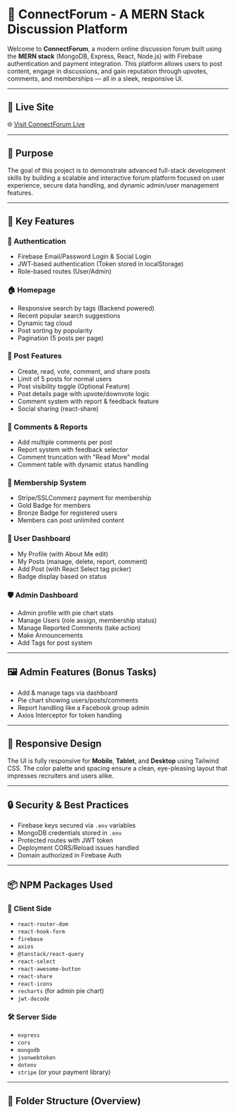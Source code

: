 # 🔗 ConnectForum - A MERN Stack Discussion Platform

Welcome to **ConnectForum**, a modern online discussion forum built using the **MERN stack** (MongoDB, Express, React, Node.js) with Firebase authentication and payment integration. This platform allows users to post content, engage in discussions, and gain reputation through upvotes, comments, and memberships — all in a sleek, responsive UI.

---

## 🚀 Live Site

🌐 [Visit ConnectForum Live](https://your-live-site-link.com)

---

## 📌 Purpose

The goal of this project is to demonstrate advanced full-stack development skills by building a scalable and interactive forum platform focused on user experience, secure data handling, and dynamic admin/user management features.

---

## 🔑 Key Features

### 👥 Authentication
- Firebase Email/Password Login & Social Login
- JWT-based authentication (Token stored in localStorage)
- Role-based routes (User/Admin)

### 🏠 Homepage
- Responsive search by tags (Backend powered)
- Recent popular search suggestions
- Dynamic tag cloud
- Post sorting by popularity
- Pagination (5 posts per page)

### 📝 Post Features
- Create, read, vote, comment, and share posts
- Limit of 5 posts for normal users
- Post visibility toggle (Optional Feature)
- Post details page with upvote/downvote logic
- Comment system with report & feedback feature
- Social sharing (react-share)

### 💬 Comments & Reports
- Add multiple comments per post
- Report system with feedback selector
- Comment truncation with "Read More" modal
- Comment table with dynamic status handling

### 💎 Membership System
- Stripe/SSLCommerz payment for membership
- Gold Badge for members
- Bronze Badge for registered users
- Members can post unlimited content

### 🧑 User Dashboard
- My Profile (with About Me edit)
- My Posts (manage, delete, report, comment)
- Add Post (with React Select tag picker)
- Badge display based on status

### 🛡️ Admin Dashboard
- Admin profile with pie chart stats
- Manage Users (role assign, membership status)
- Manage Reported Comments (take action)
- Make Announcements
- Add Tags for post system

---

## 🖼️ Admin Features (Bonus Tasks)
- Add & manage tags via dashboard
- Pie chart showing users/posts/comments
- Report handling like a Facebook group admin
- Axios Interceptor for token handling

---

## 📱 Responsive Design

The UI is fully responsive for **Mobile**, **Tablet**, and **Desktop** using Tailwind CSS. The color palette and spacing ensure a clean, eye-pleasing layout that impresses recruiters and users alike.

---

## 🔒 Security & Best Practices

- Firebase keys secured via `.env` variables
- MongoDB credentials stored in `.env`
- Protected routes with JWT token
- Deployment CORS/Reload issues handled
- Domain authorized in Firebase Auth

---

## 📦 NPM Packages Used

### 🔧 Client Side
- `react-router-dom`
- `react-hook-form`
- `firebase`
- `axios`
- `@tanstack/react-query`
- `react-select`
- `react-awesome-button`
- `react-share`
- `react-icons`
- `recharts` (for admin pie chart)
- `jwt-decode`

### 🛠 Server Side
- `express`
- `cors`
- `mongodb`
- `jsonwebtoken`
- `dotenv`
- `stripe` (or your payment library)

---

## 📁 Folder Structure (Overview)


